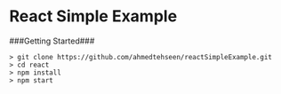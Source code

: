 # React Simple Example

###Getting Started###

	> git clone https://github.com/ahmedtehseen/reactSimpleExample.git
	> cd react
	> npm install
	> npm start
```